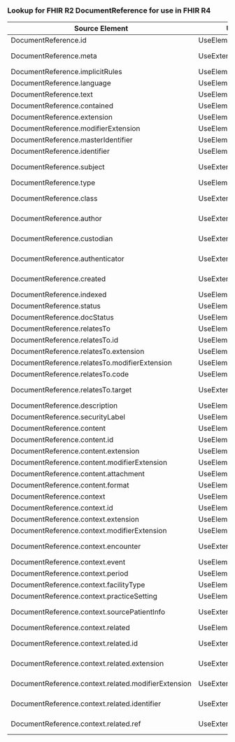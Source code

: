 ### Lookup for FHIR R2 DocumentReference for use in FHIR R4

| Source Element | Usage | Target |
| -------------- | ----- | ------ |
| DocumentReference.id | UseElementSameName | DocumentReference.id |
| DocumentReference.meta | UseExtension | http://hl7.org/fhir/1.0/StructureDefinition/extension-DocumentReference.meta |
| DocumentReference.implicitRules | UseElementSameName | DocumentReference.implicitRules |
| DocumentReference.language | UseElementSameName | DocumentReference.language |
| DocumentReference.text | UseElementSameName | DocumentReference.text |
| DocumentReference.contained | UseElementSameName | DocumentReference.contained |
| DocumentReference.extension | UseElementSameName | DocumentReference.extension |
| DocumentReference.modifierExtension | UseElementSameName | DocumentReference.modifierExtension |
| DocumentReference.masterIdentifier | UseElementSameName | DocumentReference.masterIdentifier |
| DocumentReference.identifier | UseElementSameName | DocumentReference.identifier |
| DocumentReference.subject | UseExtension | http://hl7.org/fhir/1.0/StructureDefinition/extension-DocumentReference.subject |
| DocumentReference.type | UseElementSameName | DocumentReference.type |
| DocumentReference.class | UseExtension | http://hl7.org/fhir/1.0/StructureDefinition/extension-DocumentReference.class |
| DocumentReference.author | UseExtension | http://hl7.org/fhir/1.0/StructureDefinition/extension-DocumentReference.author |
| DocumentReference.custodian | UseExtension | http://hl7.org/fhir/1.0/StructureDefinition/extension-DocumentReference.custodian |
| DocumentReference.authenticator | UseExtension | http://hl7.org/fhir/1.0/StructureDefinition/extension-DocumentReference.authenticator |
| DocumentReference.created | UseExtension | http://hl7.org/fhir/1.0/StructureDefinition/extension-DocumentReference.created |
| DocumentReference.indexed | UseElementRenamed | DocumentReference.date |
| DocumentReference.status | UseElementSameName | DocumentReference.status |
| DocumentReference.docStatus | UseElementSameName | DocumentReference.docStatus |
| DocumentReference.relatesTo | UseElementSameName | DocumentReference.relatesTo |
| DocumentReference.relatesTo.id | UseElementSameName | DocumentReference.relatesTo.id |
| DocumentReference.relatesTo.extension | UseElementSameName | DocumentReference.relatesTo.extension |
| DocumentReference.relatesTo.modifierExtension | UseElementSameName | DocumentReference.relatesTo.modifierExtension |
| DocumentReference.relatesTo.code | UseElementSameName | DocumentReference.relatesTo.code |
| DocumentReference.relatesTo.target | UseExtension | http://hl7.org/fhir/1.0/StructureDefinition/extension-DocumentReference.relatesTo.target |
| DocumentReference.description | UseElementSameName | DocumentReference.description |
| DocumentReference.securityLabel | UseElementSameName | DocumentReference.securityLabel |
| DocumentReference.content | UseElementSameName | DocumentReference.content |
| DocumentReference.content.id | UseElementSameName | DocumentReference.content.id |
| DocumentReference.content.extension | UseElementSameName | DocumentReference.content.extension |
| DocumentReference.content.modifierExtension | UseElementSameName | DocumentReference.content.modifierExtension |
| DocumentReference.content.attachment | UseElementSameName | DocumentReference.content.attachment |
| DocumentReference.content.format | UseElementSameName | DocumentReference.content.format |
| DocumentReference.context | UseElementSameName | DocumentReference.context |
| DocumentReference.context.id | UseElementSameName | DocumentReference.context.id |
| DocumentReference.context.extension | UseElementSameName | DocumentReference.context.extension |
| DocumentReference.context.modifierExtension | UseElementSameName | DocumentReference.context.modifierExtension |
| DocumentReference.context.encounter | UseExtension | http://hl7.org/fhir/1.0/StructureDefinition/extension-DocumentReference.context.encounter |
| DocumentReference.context.event | UseElementSameName | DocumentReference.context.event |
| DocumentReference.context.period | UseElementSameName | DocumentReference.context.period |
| DocumentReference.context.facilityType | UseElementSameName | DocumentReference.context.facilityType |
| DocumentReference.context.practiceSetting | UseElementSameName | DocumentReference.context.practiceSetting |
| DocumentReference.context.sourcePatientInfo | UseExtension | http://hl7.org/fhir/1.0/StructureDefinition/extension-DocumentReference.context.sourcePatientInfo |
| DocumentReference.context.related | UseElementSameName | DocumentReference.context.related |
| DocumentReference.context.related.id | UseExtension | http://hl7.org/fhir/1.0/StructureDefinition/extension-DocumentReference.context.related.id |
| DocumentReference.context.related.extension | UseExtension | http://hl7.org/fhir/1.0/StructureDefinition/extension-DocumentReference.context.related.extension |
| DocumentReference.context.related.modifierExtension | UseExtension | http://hl7.org/fhir/1.0/StructureDefinition/extension-DocumentReference.context.related.modifierExtension |
| DocumentReference.context.related.identifier | UseExtension | http://hl7.org/fhir/1.0/StructureDefinition/extension-DocumentReference.context.related.identifier |
| DocumentReference.context.related.ref | UseExtension | http://hl7.org/fhir/1.0/StructureDefinition/extension-DocumentReference.context.related.ref |
